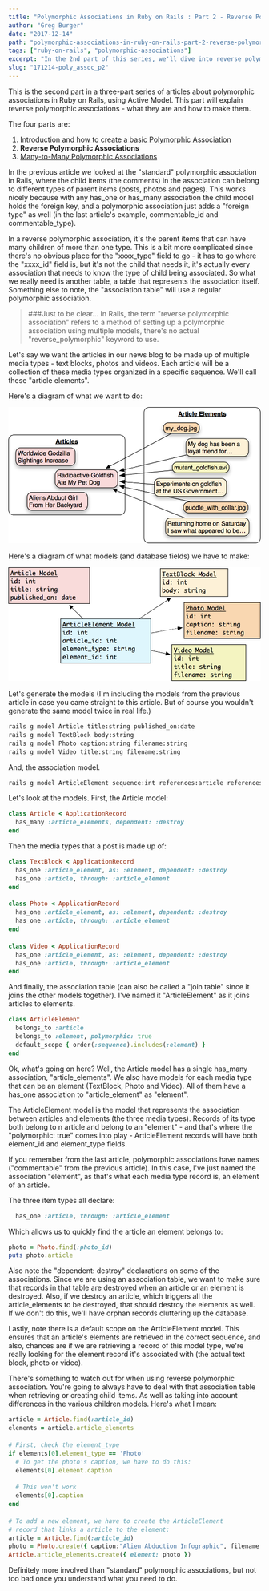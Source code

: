 ```yaml
---
title: "Polymorphic Associations in Ruby on Rails : Part 2 - Reverse Polymorphic Associations"
author: "Greg Burger"
date: "2017-12-14"
path: "polymorphic-associations-in-ruby-on-rails-part-2-reverse-polymorphic-associations"
tags: ["ruby-on-rails", "polymorphic-associations"]
excerpt: "In the 2nd part of this series, we'll dive into reverse polymorphic associations and how to create them using ActiveModel in Ruby on Rails."
slug: "171214-poly_assoc_p2"
---
```


This is the second part in a three-part series of articles about polymorphic associations in Ruby on Rails, using Active Model. This part will explain reverse polymorphic associations - what they are and how to make them.

The four parts are:

1. [Introduction and how to create a basic Polymorphic Association](/polymorphic-associations-in-ruby-on-rails-part-1-introduction)
2. **Reverse Polymorphic Associations**
3. [Many-to-Many Polymorphic Associations](/polymorphic-associations-in-ruby-on-rails-part-3-many-to-many-polymorphic-associations)

In the previous article we looked at the "standard" polymorphic association in Rails, where the child items (the comments) in the association can belong to different types of parent items (posts, photos and pages). This works nicely because with any has_one or has_many association the child model holds the foreign key, and a polymorphic association just adds a "foreign type" as well (in the last article's example, commentable\_id and commentable\_type).

In a reverse polymorphic association, it's the parent items that can have many children of more than one type. This is a bit more complicated since there's no obvious place for the "xxxx\_type" field to go - it has to go where the "xxxx\_id" field is, but it's not the child that needs it, it's actually every association that needs to know the type of child being associated. So what we really need is another table, a table that represents the association itself. Something else to note, the "association table" will use a regular polymorphic association.

>###Just to be clear...
>In Rails, the term "reverse polymorphic association" refers to a method of setting up a polymorphic association using multiple models, there's no actual "reverse\_polymorphic" keyword to use.

Let's say we want the articles in our news blog to be made up of multiple media types - text blocks, photos and videos. Each article will be a collection of these media types organized in a specific sequence. We'll call these "article elements".

Here's a diagram of what we want to do:

![Different "article elements" can all belong to posts.](reverse-poly.png)

Here's a diagram of what models (and database fields) we have to make:

![Example of reverse polymorphic models.](reverse-poly-models.png)

Let's generate the models (I'm including the models from the previous article in case you came straight to this article. But of course you wouldn't generate the same model twice in real life.)

```bash
rails g model Article title:string published_on:date
rails g model TextBlock body:string
rails g model Photo caption:string filename:string
rails g model Video title:string filename:string
```

And, the association model.

```bash
rails g model ArticleElement sequence:int references:article references:element{polymorphic}
```

Let's look at the models. First, the Article model:

```ruby
class Article < ApplicationRecord
  has_many :article_elements, dependent: :destroy
end
```

Then the media types that a post is made up of:

```ruby
class TextBlock < ApplicationRecord
  has_one :article_element, as: :element, dependent: :destroy
  has_one :article, through: :article_element
end

class Photo < ApplicationRecord
  has_one :article_element, as: :element, dependent: :destroy
  has_one :article, through: :article_element
end

class Video < ApplicationRecord
  has_one :article_element, as: :element, dependent: :destroy
  has_one :article, through: :article_element
end
```

And finally, the association table (can also be called a "join table" since it joins the other models together). I've named it "ArticleElement" as it joins articles to elements.

```ruby
class ArticleElement
  belongs_to :article
  belongs_to :element, polymorphic: true
  default_scope { order(:sequence).includes(:element) }
end
```

Ok, what's going on here? Well, the Article model has a single has\_many association, "article\_elements". We also have models for each media type that can be an element (TextBlock, Photo and Video). All of them have a has_one association to "article\_element" as "element".

The ArticleElement model is the model that represents the association between articles and elements (the three media types). Records of its type both belong to n article and belong to an "element" - and that's where the "polymorphic: true" comes into play - ArticleElement records will have both element_id and element\_type fields.

If you remember from the last article, polymorphic associations have names ("commentable" from the previous article). In this case, I've just named the association "element", as that's what each media type record is, an element of an article.

The three item types all declare:

```ruby
  has_one :article, through: :article_element
```

Which allows us to quickly find the article an element belongs to:

```ruby
photo = Photo.find(:photo_id)
puts photo.article
```

Also note the "dependent: destroy" declarations on some of the associations. Since we are using an association table, we want to make sure that records in that table are destroyed when an article or an element is destroyed. Also, if we destroy an article, which triggers all the article_elements to be destroyed, that should destroy the elements as well. If we don't do this, we'll have orphan records cluttering up the database.

Lastly, note there is a default scope on the ArticleElement model. This ensures that an article's elements are retrieved in the correct sequence, and also, chances are if we are retrieving a record of this model type, we're really looking for the element record it's associated with (the actual text block, photo or video).

There's something to watch out for when using reverse polymorphic association. You're going to always have to deal with that association table when retrieving or creating child items. As well as taking into account differences in the various children models. Here's what I mean:

```ruby
article = Article.find(:article_id)
elements = article.article_elements

# First, check the element_type
if elements[0].element_type == 'Photo'
  # To get the photo's caption, we have to do this:
  elements[0].element.caption

  # This won't work
  elements[0].caption
end

# To add a new element, we have to create the ArticleElement
# record that links a article to the element:
article = Article.find(:article_id)
photo = Photo.create({ caption:"Alien Abduction Infographic", filename:"aa_info.jpg" })
Article.article_elements.create({ element: photo })
```

Definitely more involved than "standard" polymorphic associations, but not too bad once you understand what you need to do.
